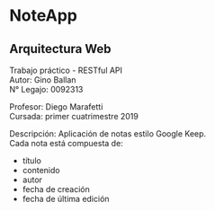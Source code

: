 # NoteApp

## Arquitectura Web  
  
Trabajo práctico - RESTful API  
Autor: Gino Ballan  
N° Legajo: 0092313  

Profesor: Diego Marafetti  
Cursada: primer cuatrimestre 2019  

Descripción: Aplicación de notas estilo Google Keep.   
Cada nota está compuesta de:   
- título  
- contenido  
- autor  
- fecha de creación  
- fecha de última edición  
